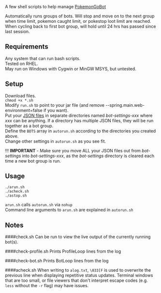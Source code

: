 <snippet>
  <content><![CDATA[
# PokemonGoBotShellScripts

A few shell scripts to help manage [PokemonGoBot](https://github.com/jabbink/PokemonGoBot)

Automatically runs groups of bots. Will stop and move on to the next group when time limit, pokemon caught limit, or pokestop loot limit are reached. When cycling back to first bot group, will hold until 24 hrs has passed since last session.

## Requirements

Any system that can run bash scripts.  
Tested on RHEL.  
May run on Windows with Cygwin or MinGW MSYS, but untested.  

## Setup

Download files.  
`chmod +x *.sh`  
Modify `run.sh` to point to your jar file (and remove --spring.main.web-environment=false if you want).  
Put your [JSON files](https://github.com/jabbink/PokemonGoBot/blob/develop/json-template.json) in separate directories named <i>bot-settings-xxx</i> where <i>xxx</i> can be anything. If a directory has multiple JSON files, they will be run together as a bot group.  
Define the `BOTS` array in `autorun.sh` according to the directories you created above.  
Change other settings in `autorun.sh` as you see fit.  

!!! <b>IMPORTANT</b> - Make sure you move ALL your JSON files out from <i>bot-settings</i> into <i>bot-settings-xxx</i>, as the <i>bot-settings</i> directory is cleared each time a new bot group is run.  

## Usage

```
./arun.sh  
./acheck.sh  
./astop.sh
```

`arun.sh` calls `autorun.sh` via `nohup`  
Command line arguments to `arun.sh` are explained in `autorun.sh`

## Notes

####check.sh
Can be run to view the live output of the currently running bot(s).

####check-profile.sh
Prints ProfileLoop lines from the log

####check-bot.sh
Prints BotLoop lines from the log

####acheck.sh
When writing to `alog.txt`, `\033[F` is used to overwrite the previous line when displaying repetitive status updates. Terminal windows that are too small, or file viewers that don't interpret escape codes (e.g. `less` without the `-r` flag) may have issues.



